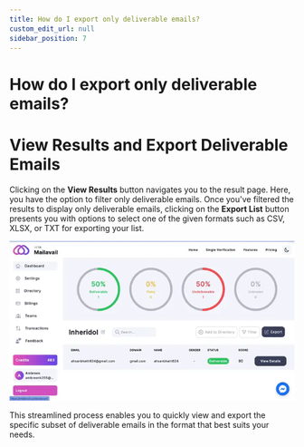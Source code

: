 ```yaml
---
title: How do I export only deliverable emails?
custom_edit_url: null
sidebar_position: 7
---
```



# How do I export only deliverable emails?

# View Results and Export Deliverable Emails

Clicking on the **View Results** button navigates you to the result page. Here, you have the option to filter only deliverable emails. Once you've filtered the results to display only deliverable emails, clicking on the 
**Export List** button presents you with options to select one of the given formats such as CSV, XLSX, or TXT for exporting your list.

![image](img/export_deliverable_emails.webp)

This streamlined process enables you to quickly view and export the specific subset of deliverable emails in the format that best suits your needs.